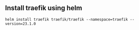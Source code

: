 ## Install traefik using helm
```
helm install traefik traefik/traefik --namespace=traefik --version=23.1.0
```